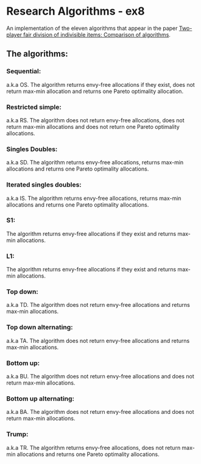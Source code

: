 # Research Algorithms - ex8

An implementation of the eleven algorithms that appear in the paper [Two-player fair division of indivisible items: Comparison of algorithms](https://www.sciencedirect.com/science/article/abs/pii/S0377221718304764).

## The algorithms:
### Sequential:
  a.k.a OS. The algorithm returns envy-free allocations if they exist, does not return max-min allocation and returns
    one Pareto optimality allocation.
 ### Restricted simple:
 a.k.a RS. The algorithm does not return envy-free allocations, does not return max-min allocations and does not
    return one Pareto optimality allocations.
 ### Singles Doubles:
  a.k.a SD. The algorithm returns envy-free allocations, returns max-min allocations and returns one Pareto
    optimality allocations.
 ### Iterated singles doubles:
 a.k.a IS. The algorithm returns envy-free allocations, returns max-min allocations and returns one Pareto
    optimality allocations.
### S1:
The algorithm returns envy-free allocations if they exist and returns max-min allocations.
### L1:
The algorithm returns envy-free allocations if they exist and returns max-min allocations.
### Top down:
a.k.a TD. The algorithm does not return envy-free allocations and returns max-min allocations.
### Top down alternating:
a.k.a TA. The algorithm does not return envy-free allocations and returns max-min allocations.
### Bottom up:
a.k.a BU. The algorithm does not return envy-free allocations and does not return max-min allocations.
### Bottom up alternating:
a.k.a BA. The algorithm does not return envy-free allocations and does not return max-min allocations.
### Trump:
a.k.a TR. The algorithm returns envy-free allocations, does not return max-min allocations and returns one Pareto
    optimality allocations.

